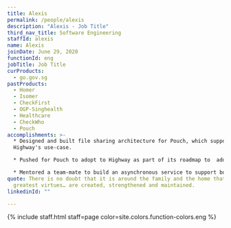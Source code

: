 ```yaml
---
title: Alexis
permalink: /people/alexis
description: "Alexis - Job Title"
third_nav_title: Software Engineering
staffId: alexis
name: Alexis
joinDate: June 29, 2020
functionId: eng
jobTitle: Job Title
curProducts:
  - go.gov.sg
pastProducts:
  - Homer
  - Isomer
  - CheckFirst
  - OGP-Singhealth
  - Healthcare
  - CheckWho
  - Pouch
accomplishments: >-
  * Designed and built file sharing architecture for Pouch, which supported
  Highway's use-case. 

  * Pushed for Pouch to adopt to Highway as part of its roadmap to  address significant user groups and gain familiarity with the problem space of file-sharing.

  * Mentored a team-mate to build an asynchronous service to support bulk QR code generation. 
quote: There is no doubt that it is around the family and the home that all the
  greatest virtues… are created, strengthened and maintained.
linkedinId: ""

---
```


{% include staff.html staff=page color=site.colors.function-colors.eng %}
